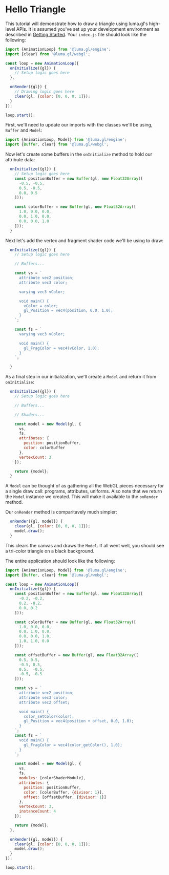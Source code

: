 # Hello Triangle

This tutorial will demonstrate how to draw a triangle using luma.gl's high-level APIs. It is assumed you've set up your development environment as described in [Getting Started](./README.md). Your `index.js` file should look like the following:

```js
import {AnimationLoop} from '@luma.gl/engine';
import {clear} from '@luma.gl/webgl';

const loop = new AnimationLoop({
  onInitialize({gl}) {
    // Setup logic goes here
  },

  onRender({gl}) {
    // Drawing logic goes here
    clear(gl, {color: [0, 0, 0, 1]});
  }
});

loop.start();
```

First, we'll need to update our imports with the classes we'll be using, `Buffer` and `Model`:
```js
import {AnimationLoop, Model} from '@luma.gl/engine';
import {Buffer, clear} from '@luma.gl/webgl';
```

Now let's create some buffers in the `onInitialize` method to hold our attribute data:
```js
  onInitialize({gl}) {
    // Setup logic goes here
    const positionBuffer = new Buffer(gl, new Float32Array([
      -0.5, -0.5,
      0.5, -0.5,
      0.0, 0.5
    ]));

    const colorBuffer = new Buffer(gl, new Float32Array([
      1.0, 0.0, 0.0,
      0.0, 1.0, 0.0,
      0.0, 0.0, 1.0
    ]));
  }
```
Next let's add the vertex and fragment shader code we'll be using to draw:
```js
  onInitialize({gl}) {
    // Setup logic goes here

    // Buffers...

    const vs = `
      attribute vec2 position;
      attribute vec3 color;

      varying vec3 vColor;

      void main() {
        vColor = color;
        gl_Position = vec4(position, 0.0, 1.0);
      }
    `;

    const fs = `
      varying vec3 vColor;

      void main() {
        gl_FragColor = vec4(vColor, 1.0);
      }
    `;

  }
```

As a final step in our initialization, we'll create a `Model` and return it from `onInitialize`:

```js
  onInitialize({gl}) {
    // Setup logic goes here

    // Buffers...

    // Shaders...

    const model = new Model(gl, {
      vs,
      fs,
      attributes: {
        position: positionBuffer,
        color: colorBuffer
      },
      vertexCount: 3
    });

    return {model};
  }
```
A `Model` can be thought of as gathering all the WebGL pieces necessary for a single draw call: programs, attributes, uniforms. Also note that we return the `Model` instance we created. This will make it available to the `onRender` method.

Our `onRender` method is comparitavely much simpler:
```js
  onRender({gl, model}) {
    clear(gl, {color: [0, 0, 0, 1]});
    model.draw();
  }
```
This clears the canvas and draws the `Model`. If all went well, you should see a tri-color triangle on a black background.

The entire application should look like the following:
```js
import {AnimationLoop, Model} from '@luma.gl/engine';
import {Buffer, clear} from '@luma.gl/webgl';

const loop = new AnimationLoop({
  onInitialize({gl}) {
    const positionBuffer = new Buffer(gl, new Float32Array([
      -0.2, -0.2,
      0.2, -0.2,
      0.0, 0.2
    ]));

    const colorBuffer = new Buffer(gl, new Float32Array([
      1.0, 0.0, 0.0,
      0.0, 1.0, 0.0,
      0.0, 0.0, 1.0,
      1.0, 1.0, 0.0
    ]));

    const offsetBuffer = new Buffer(gl, new Float32Array([
      0.5, 0.5,
      -0.5, 0.5,
      0.5,  -0.5,
      -0.5, -0.5
    ]));

    const vs = `
      attribute vec2 position;
      attribute vec3 color;
      attribute vec2 offset;

      void main() {
        color_setColor(color);
        gl_Position = vec4(position + offset, 0.0, 1.0);
      }
    `;
    const fs = `
      void main() {
        gl_FragColor = vec4(color_getColor(), 1.0);
      }
    `;

    const model = new Model(gl, {
      vs,
      fs,
      modules: [colorShaderModule],
      attributes: {
        position: positionBuffer,
        color: [colorBuffer, {divisor: 1}],
        offset: [offsetBuffer, {divisor: 1}]
      },
      vertexCount: 3,
      instanceCount: 4
    });

    return {model};
  },

  onRender({gl, model}) {
    clear(gl, {color: [0, 0, 0, 1]});
    model.draw();
  }
});

loop.start();
```

